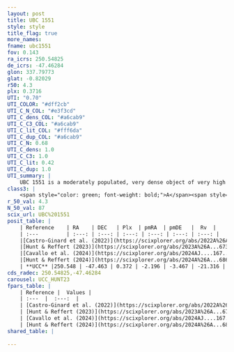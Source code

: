 ```yaml
---
layout: post
title: UBC 1551
style: style
title_flag: true
more_names: 
fname: ubc1551
fov: 0.143
ra_icrs: 250.54825
de_icrs: -47.46284
glon: 337.79773
glat: -0.82029
r50: 4.3
plx: 0.3716
UTI: "0.70"
UTI_COLOR: "#dff2cb"
UTI_C_N_COL: "#e3f3cd"
UTI_C_dens_COL: "#a6cab9"
UTI_C_C3_COL: "#a6cab9"
UTI_C_lit_COL: "#fff6da"
UTI_C_dup_COL: "#a6cab9"
UTI_C_N: 0.68
UTI_C_dens: 1.0
UTI_C_C3: 1.0
UTI_C_lit: 0.42
UTI_C_dup: 1.0
UTI_summary: |
    UBC 1551 is a moderately populated, very dense object of very high C3 quality. It was recently reported in the literature.
class3: |
    <span style="color: green; font-weight: bold;">A</span><span style="color: green; font-weight: bold;">A</span>
r_50_val: 4.3
N_50_val: 87
scix_url: UBC%201551
posit_table: |
    | Reference    | RA    | DEC   | Plx  | pmRA  | pmDE   |  Rv  |
    | :---         | :---: | :---: | :---: | :---: | :---: | :---: |
    |[Castro-Ginard et al. (2022)](https://scixplorer.org/abs/2022A%26A...661A.118C) | 250.58 | -47.46 | 0.38 | -2.2 | -3.47 | -- |
    |[Hunt & Reffert (2023)](https://scixplorer.org/abs/2023A%26A...673A.114H) | 250.548 | -47.481 | 0.366 | -2.217 | -3.497 | -21.32 |
    |[Cavallo et al. (2024)](https://scixplorer.org/abs/2024AJ....167...12C) | 250.567 | -47.464 | 0.368 | -- | -- | -- |
    |[Hunt & Reffert (2024)](https://scixplorer.org/abs/2024A%26A...686A..42H) | 250.548 | -47.481 | 0.366 | -2.217 | -3.497 | -21.32 |
    | **UCC** |250.548 | -47.463 | 0.372 | -2.196 | -3.467 | -21.316 | 
cds_radec: 250.54825,-47.46284
carousel: UCC_HUNT23
fpars_table: |
    | Reference |  Values |
    | :---  |  :---:  |
    | [Castro-Ginard et al. (2022)](https://scixplorer.org/abs/2022A%26A...661A.118C) | `AV=1.516, Dist=2720, logAge=8.292` |
    | [Hunt & Reffert (2023)](https://scixplorer.org/abs/2023A%26A...673A.114H) | `AV50=2.061, diffAV50=2.562, MOD50=11.888, logAge50=8.242` |
    | [Cavallo et al. (2024)](https://scixplorer.org/abs/2024AJ....167...12C) | `AV50=2.4, dMod50=11.42, logAge50=8.33, [Fe/H]50=-0.09` |
    | [Hunt & Reffert (2024)](https://scixplorer.org/abs/2024A%26A...686A..42H) | `MassJ=893.103` |
shared_table: |
    
---
```

